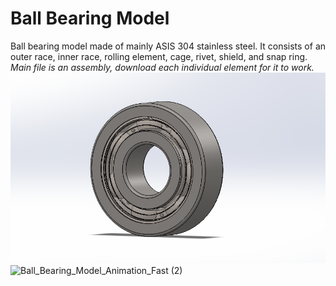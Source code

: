 # Ball Bearing Model
Ball bearing model made of mainly ASIS 304 stainless steel. It consists of an outer race, inner race, rolling element, cage, rivet, shield, and snap ring. *Main file is an assembly, download each individual element for it to work.*
![Ball Bearing Model](https://github.com/mgmarcha/3D_Models_Portfolio/blob/main/Ball_Bearing_Model/Ball_Bearing_Model_Cover.png)
![Ball_Bearing_Model_Animation_Fast (2)](https://github.com/mgmarcha/3D_Models_Portfolio/assets/156630864/1394b1ab-7979-44d9-9645-1897dc33daab)
